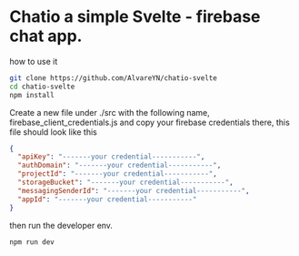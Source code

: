 # Chatio a simple Svelte - firebase chat app.

how to use it

```bash
git clone https://github.com/AlvareYN/chatio-svelte
cd chatio-svelte
npm install
```

Create a new file under ./src with the following name, firebase_client_credentials.js and copy your firebase credentials there, this file should look like this

```json
{
  "apiKey": "-------your credential-----------",
  "authDomain": "-------your credential-----------",
  "projectId": "-------your credential-----------",
  "storageBucket": "-------your credential-----------",
  "messagingSenderId": "-------your credential-----------",
  "appId": "-------your credential-----------"
}
```

then run the developer env.

```bash
npm run dev
```


